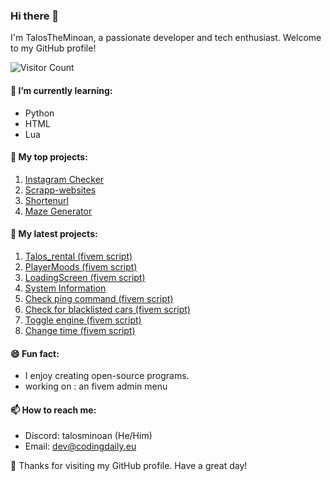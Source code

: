 ### Hi there 👋

I'm TalosTheMinoan, a passionate developer and tech enthusiast. Welcome to my GitHub profile!

![Visitor Count](https://profile-counter.glitch.me/TalosTheMinoan/count.svg)

#### 🌱 I’m currently learning:
- Python
- HTML
- Lua

#### 💼 My top projects:
1. [Instagram Checker](https://github.com/TalosTheMinoan/instagramchecker)
2. [Scrapp-websites](https://github.com/TalosTheMinoan/Scrapp-websites)
3. [Shortenurl](https://github.com/TalosTheMinoan/Shortenurl)
4. [Maze Generator](https://github.com/TalosTheMinoan/Random-maze-generator)

   
#### 💼 My latest projects:
1. [Talos_rental (fivem script)](https://github.com/TalosTheMinoan/Talos_rental)
2. [PlayerMoods (fivem script)](https://github.com/TalosTheMinoan/Playermood)
3. [LoadingScreen (fivem script)](https://github.com/TalosTheMinoan/LoadingScreen)
4. [System Information](https://github.com/TalosTheMinoan/System-Information)
5. [Check ping command (fivem script)](https://github.com/TalosTheMinoan/Check-ping)
6. [Check for blacklisted cars (fivem script)](https://github.com/TalosTheMinoan/Blacklist-Vehicles)
7. [Toggle engine (fivem script)](https://github.com/TalosTheMinoan/Toggle-engine)
8. [Change time (fivem script)](https://github.com/TalosTheMinoan/Change-time)

#### 😄 Fun fact:
- I enjoy creating open-source programs.
- working on : an fivem admin menu

#### 📫 How to reach me:
- Discord: talosminoan (He/Him)
- Email:   dev@codingdaily.eu

🎉 Thanks for visiting my GitHub profile. Have a great day!
